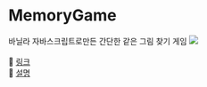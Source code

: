 # MemoryGame
바닐라 자바스크립트로만든 간단한 같은 그림 찾기 게임
<img src="https://user-images.githubusercontent.com/88033395/213557501-88efc7e1-cf98-4d1e-b63b-341b70d7482e.gif"/>    
<br>
🔗 [링크](https://my-react-shopping-shop-4rqmgadkj-jyk75.vercel.app/)  
🔗 [설명](https://artistic-developer.tistory.com/5) 
